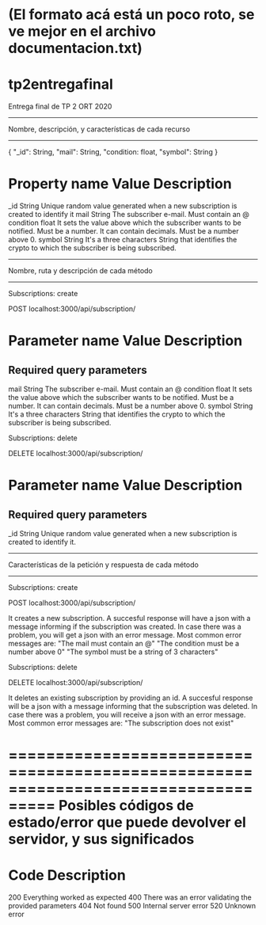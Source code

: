 # (El formato acá está un poco roto, se ve mejor en el archivo documentacion.txt)

# tp2entregafinal
Entrega final de TP 2 ORT 2020

******************************************************
Nombre, descripción, y características de cada recurso
******************************************************

{
    "_id": String,
    "mail": String,
    "condition: float,
    "symbol": String
}

Property name               Value             Description
================================================================================
_id                         String            Unique random value generated when a new subscription is created to identify it
mail                        String            The subscriber e-mail. Must contain an @
condition                   float             It sets the value above which the subscriber wants to be notified. Must be a number. It can contain decimals. Must be a number above 0.
symbol                      String            It's a three characters String that identifies the crypto to which the subscriber is being subscribed.

******************************************
Nombre, ruta y descripción de cada método
******************************************

Subscriptions: create

POST localhost:3000/api/subscription/

Parameter name              Value             Description
================================================================================
Required query parameters
--------------------------------------------------------------------------------
mail                        String            The subscriber e-mail. Must contain an @
condition                   float             It sets the value above which the subscriber wants to be notified. Must be a number. It can contain decimals. Must be a number above 0.
symbol                      String            It's a three characters String that identifies the crypto to which the subscriber is being subscribed.

Subscriptions: delete

DELETE localhost:3000/api/subscription/

Parameter name              Value             Description
================================================================================
Required query parameters
--------------------------------------------------------------------------------
_id                         String            Unique random value generated when a new subscription is created to identify it.

*********************************************************
Características de la petición y respuesta de cada método
*********************************************************

Subscriptions: create

POST localhost:3000/api/subscription/

It creates a new subscription. A succesful response will have a json with a message informing if the subscription was created.
In case there was a problem, you will get a json with an error message. Most common error messages are:
"The mail must contain an @"
"The condition must be a number above 0"
"The symbol must be a string of 3 characters"

Subscriptions: delete

DELETE localhost:3000/api/subscription/

It deletes an existing subscription by providing an id. A succesful response will be a json with a message informing that the subscription was deleted.
In case there was a problem, you will receive a json with an error message. Most common error messages are:
"The subscription does not exist"

===================================================================================
Posibles códigos de estado/error que puede devolver el servidor, y sus significados
===================================================================================

Code                    Description
===================================
200                     Everything worked as expected
400                     There was an error validating the provided parameters
404                     Not found
500                     Internal server error
520                     Unknown error
